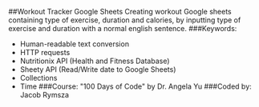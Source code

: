 ##Workout Tracker Google Sheets
Creating workout Google sheets containing type of exercise, duration and calories, by inputting type of exercise and duration with a normal english sentence.
###Keywords:
* Human-readable text conversion
* HTTP requests
* Nutritionix API (Health and Fitness Database)
* Sheety API (Read/Write date to Google Sheets)
* Collections
* Time
###Course:
"100 Days of Code" by Dr. Angela Yu
###Coded by:
Jacob Rymsza